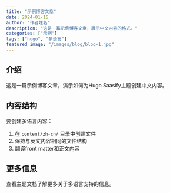 ```yaml
---
title: "示例博客文章"
date: 2024-01-15
author: "作者姓名"
description: "这是一篇示例博客文章，展示中文内容的格式。"
categories: ["示例"]
tags: ["hugo", "多语言"]
featured_image: "/images/blog/blog-1.jpg"
---
```


## 介绍

这是一篇示例博客文章，演示如何为Hugo Saasify主题创建中文内容。

## 内容结构

要创建多语言内容：

1. 在 `content/zh-cn/` 目录中创建文件
2. 保持与英文内容相同的文件结构
3. 翻译front matter和正文内容

## 更多信息

查看主题文档了解更多关于多语言支持的信息。
